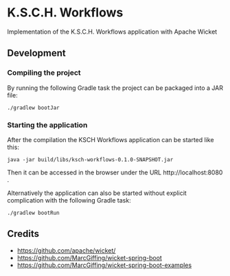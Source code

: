 # K.S.C.H. Workflows

Implementation of the K.S.C.H. Workflows application with Apache Wicket

## Development

### Compiling the project

By running the following Gradle task the project can be packaged into a JAR file:

```
./gradlew bootJar
```

### Starting the application

After the compilation the KSCH Workflows application can be started like this:

```
java -jar build/libs/ksch-workflows-0.1.0-SNAPSHOT.jar
```

Then it can be accessed in the browser under the URL http://localhost:8080 .

Alternatively the application can also be started without explicit complication with the following Gradle task:

```
./gradlew bootRun
```

## Credits

- https://github.com/apache/wicket/
- https://github.com/MarcGiffing/wicket-spring-boot
- https://github.com/MarcGiffing/wicket-spring-boot-examples
